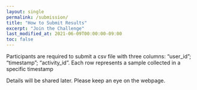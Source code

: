 ```yaml
---
layout: single
permalink: /submission/
title: "How to Submit Results"
excerpt: "Join the Challenge"
last_modified_at: 2021-06-09T00:00:00-09:00
toc: false
---
```


Participants are required to submit a csv file with three columns: “user_id”; “timestamp”; “activity_id”. Each row represents a sample collected in a specific timestamp

Details will be shared later. Please keep an eye on the webpage.

<!--## Submission Link
- __Submission of results:__ June 15, 2021

Please submit from [here](https://forms.gle/jsfd5ULZ7ruKsqfN7) -->

